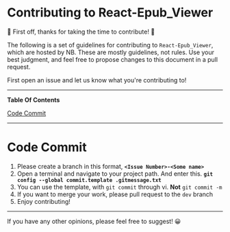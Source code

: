# Contributing to React-Epub_Viewer

🎈 First off, thanks for taking the time to contribute! 🎈

The following is a set of guidelines for contributing to `React-Epub_Viewer`, which are hosted by NB. These are mostly guidelines, not rules. Use your best judgment, and feel free to propose changes to this document in a pull request.

First open an issue and let us know what you're contributing to!

---

**Table Of Contents**

[Code Commit](#Code-Commit)



---

# Code Commit

1. Please create a branch in this format, **`<Issue Number>-<Some name>`**
2. Open a terminal and navigate to your project path. And enter this.
**`git config --global commit.template .gitmessage.txt`**
3. You can use the template, with `git commit` through vi. **Not** `git commit -m`
4. If you want to merge your work, please pull request to the `dev` branch 
5. Enjoy contributing!


---

If you have any other opinions, please feel free to suggest! 😀
